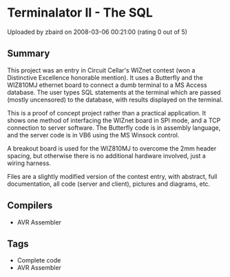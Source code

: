 # Terminalator II - The SQL

Uploaded by zbaird on 2008-03-06 00:21:00 (rating 0 out of 5)

## Summary

This project was an entry in Circuit Cellar's WIZnet contest (won a Distinctive Excellence honorable mention). It uses a Butterfly and the WIZ810MJ ethernet board to connect a dumb terminal to a MS Access database. The user types SQL statements at the terminal which are passed (mostly uncensored) to the database, with results displayed on the terminal.


This is a proof of concept project rather than a practical application. It shows one method of interfacing the WIZnet board in SPI mode, and a TCP connection to server software. The Butterfly code is in assembly language, and the server code is in VB6 using the MS Winsock control.


A breakout board is used for the WIZ810MJ to overcome the 2mm header spacing, but otherwise there is no additional hardware involved, just a wiring harness.


Files are a slightly modified version of the contest entry, with abstract, full documentation, all code (server and client), pictures and diagrams, etc.

## Compilers

- AVR Assembler

## Tags

- Complete code
- AVR Assembler
